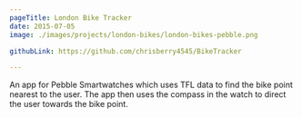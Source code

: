 ```yaml
---
pageTitle: London Bike Tracker
date: 2015-07-05
image: ./images/projects/london-bikes/london-bikes-pebble.png

githubLink: https://github.com/chrisberry4545/BikeTracker

---
```

An app for Pebble Smartwatches which uses TFL data to find the bike point nearest to the user. The app then uses the compass in the watch to direct the user towards the bike point.
